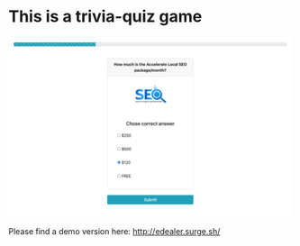 # This is a trivia-quiz game

![](images/screen.png)

Please find a demo version here: http://edealer.surge.sh/
